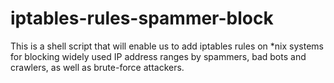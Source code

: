 # iptables-rules-spammer-block
This is a shell script that will enable us to add iptables rules on *nix systems for blocking widely used IP address ranges by spammers, bad bots and crawlers, as well as brute-force attackers.
